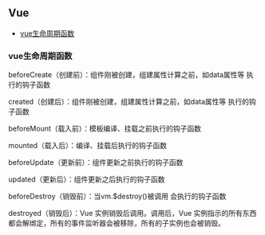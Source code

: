## Vue

- [vue生命周期函数](#vue生命周期函数)

### vue生命周期函数
beforeCreate（创建前）：组件刚被创建，组建属性计算之前，如data属性等 执行的钩子函数

created（创建后）：组件刚被创建，组建属性计算之前，如data属性等 执行的钩子函数

beforeMount（载入前）：模板编译、挂载之前执行的钩子函数

mounted（载入后）：编译、挂载后执行的钩子函数

beforeUpdate（更新前）：组件更新之前执行的钩子函数

updated（更新后）：组件更新之后执行的钩子函数

beforeDestroy（销毁前）：当vm.$destroy()被调用 会执行的钩子函数

destroyed（销毁后）：Vue 实例销毁后调用。调用后，Vue 实例指示的所有东西都会解绑定，所有的事件监听器会被移除，所有的子实例也会被销毁。